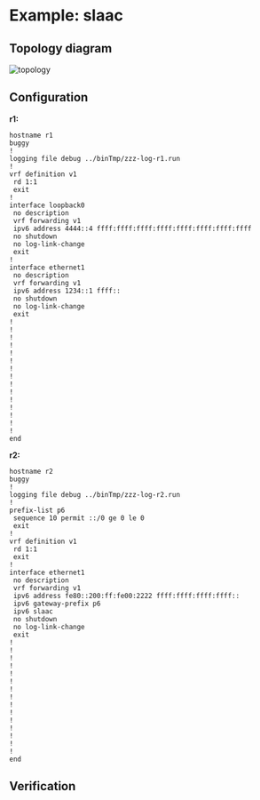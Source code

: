 # Example: slaac

## **Topology diagram**

![topology](/img/conn-slaac.tst.png)

## **Configuration**

**r1:**
```
hostname r1
buggy
!
logging file debug ../binTmp/zzz-log-r1.run
!
vrf definition v1
 rd 1:1
 exit
!
interface loopback0
 no description
 vrf forwarding v1
 ipv6 address 4444::4 ffff:ffff:ffff:ffff:ffff:ffff:ffff:ffff
 no shutdown
 no log-link-change
 exit
!
interface ethernet1
 no description
 vrf forwarding v1
 ipv6 address 1234::1 ffff::
 no shutdown
 no log-link-change
 exit
!
!
!
!
!
!
!
!
!
!
!
!
!
!
!
end
```

**r2:**
```
hostname r2
buggy
!
logging file debug ../binTmp/zzz-log-r2.run
!
prefix-list p6
 sequence 10 permit ::/0 ge 0 le 0
 exit
!
vrf definition v1
 rd 1:1
 exit
!
interface ethernet1
 no description
 vrf forwarding v1
 ipv6 address fe80::200:ff:fe00:2222 ffff:ffff:ffff:ffff::
 ipv6 gateway-prefix p6
 ipv6 slaac
 no shutdown
 no log-link-change
 exit
!
!
!
!
!
!
!
!
!
!
!
!
!
!
!
end
```

## **Verification**
